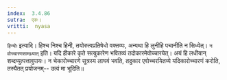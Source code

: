 ```yaml
---
index:  3.4.86
sutra:  एरुः।
vritti:  nyasa
---
```


`हिन्योः` इत्यादि। हिश्च निश्च हिनी, तयोरुत्वप्रतिषेधो वक्तव्यः, अन्यथा हि लुनीहि पचानीति न सिध्येत्। `न वोच्चारणसामथ्र्यात्` इति। यदि हीकारे कृते सत्युकारेण भवितव्यं तदोकारमेवोच्चारयेत्। अयं हि लधीयान् शब्दव्युत्पत्तावुपायः। न चेकारोच्चारणे सूत्रस्य लाघवं भवति, तदुकार एवोच्चरयितव्ये यदिकारोच्चारणं करोति, तस्यैतत् प्रयोजनम्-- उत्वं मा भूदिति॥
